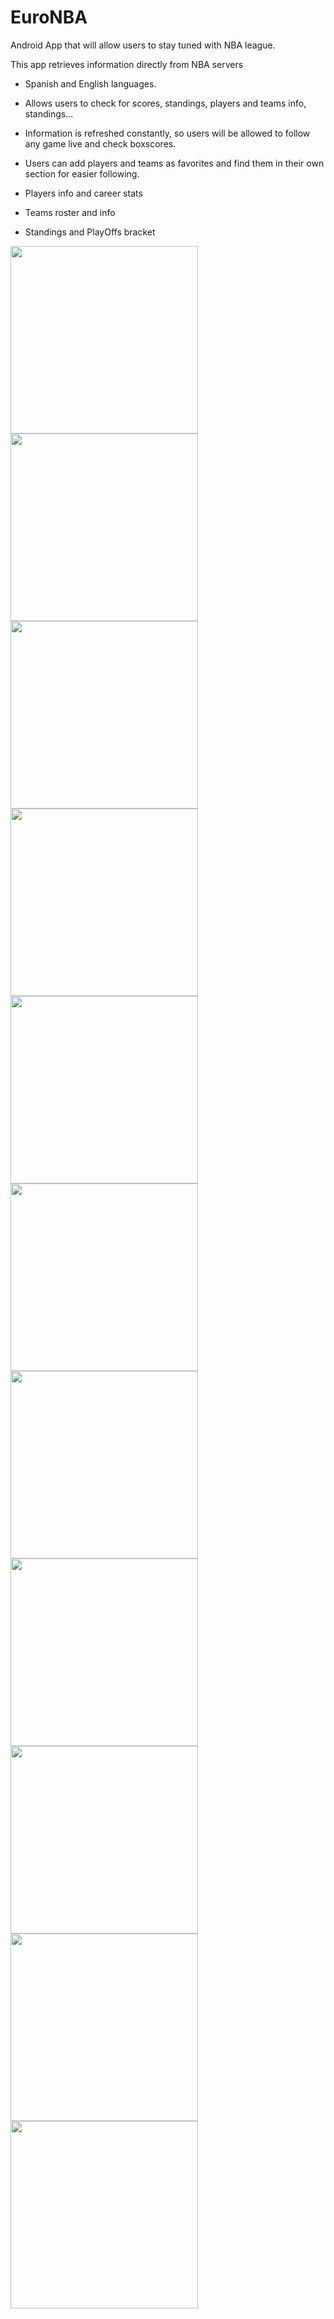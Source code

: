 # EuroNBA
Android App that will allow users to stay tuned with NBA league.

This app retrieves information directly from NBA servers

- Spanish and English languages.

- Allows users to check for scores, standings, players and teams info, standings...

- Information is refreshed constantly, so users will be allowed to follow any game live and check boxscores.

- Users can add players and teams as favorites and find them in their own section for easier following.

- Players info and career stats

- Teams roster and info

- Standings and PlayOffs bracket

<img src="https://user-images.githubusercontent.com/77646898/123550831-a258c380-d76f-11eb-9054-c677f8c108ab.png" width="300">
<img src="https://user-images.githubusercontent.com/77646898/123550843-abe22b80-d76f-11eb-81c1-5091993aa8f4.png" width="300">
<img src="https://user-images.githubusercontent.com/77646898/123550845-af75b280-d76f-11eb-98ee-9871501f707f.png" width="300">
<img src="https://user-images.githubusercontent.com/77646898/123550849-b3093980-d76f-11eb-93d1-1269755bb848.png" width="300">
<img src="https://user-images.githubusercontent.com/77646898/123550851-b4d2fd00-d76f-11eb-8825-d90e1c13a45e.png" width="300">
<img src="https://user-images.githubusercontent.com/77646898/123550853-b6042a00-d76f-11eb-9068-58c330ad16a0.png" width="300">
<img src="https://user-images.githubusercontent.com/77646898/123550856-b8668400-d76f-11eb-8dfd-711205dbbeb9.png" width="300">

<img src="https://user-images.githubusercontent.com/77646898/123550849-b3093980-d76f-11eb-93d1-1269755bb848.png" width="300">
<img src="https://user-images.githubusercontent.com/77646898/123550862-bd2b3800-d76f-11eb-9d9b-e9f3b2b5d1e5.png" width="300">
<img src="https://user-images.githubusercontent.com/77646898/123550865-c1efec00-d76f-11eb-8a32-37e68236cac9.png" width="300">
<img src="https://user-images.githubusercontent.com/77646898/123550868-c3211900-d76f-11eb-8432-be1b216f478f.png" width="300">
